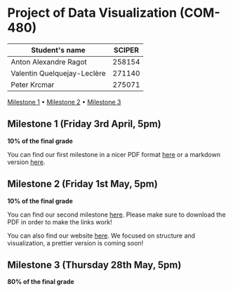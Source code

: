 # Project of Data Visualization (COM-480)

| Student's name | SCIPER |
| -------------- | ------ |
| Anton Alexandre Ragot | 258154 |
| Valentin Quelquejay-Leclère | 271140 |
| Peter Krcmar | 275071 |

[Milestone 1](#milestone-1-friday-3rd-april-5pm) • [Milestone 2](#milestone-2-friday-1st-may-5pm) • [Milestone 3](#milestone-3-thursday-28th-may-5pm)

## Milestone 1 (Friday 3rd April, 5pm)

**10% of the final grade**

You can find our first milestone in a nicer PDF format [here](milestones/Milestone1.pdf) or a markdown version [here](milestones/Milestone1.md).


## Milestone 2 (Friday 1st May, 5pm)

**10% of the final grade**

You can find our second milestone [here](milestones/Milestone2.pdf).
Please make sure to download the PDF in order to make the links work!

You can also find our website [here](https://com-480-data-visualization.github.io/com-480-project-onvagagner/index.html).
We focused on structure and visualization, a prettier version is coming soon! 

## Milestone 3 (Thursday 28th May, 5pm)

**80% of the final grade**

